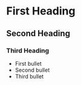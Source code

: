 # First Heading

## Second Heading

### Third Heading

* First bullet
* Second bullet
* Third bullet